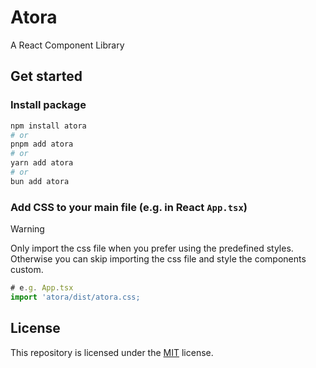 # Atora

A React Component Library

## Get started

### Install package

```sh
npm install atora
# or
pnpm add atora
# or
yarn add atora
# or
bun add atora
```

### Add CSS to your main file (e.g. in React `App.tsx`)

> [!WARNING]
> 
> Only import the css file when you prefer using the predefined styles. Otherwise you can skip importing the css file and style the components custom.

```js
# e.g. App.tsx
import 'atora/dist/atora.css;
```

## License

This repository is licensed under the [MIT](LICENSE) license.
